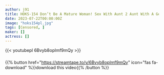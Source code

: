 ```yaml
---
author: j91
title: HOKS-154 Don’t Be A Mature Woman! Sex With Aunt 2 Aunt With A Gentle Smile Is Always Irresistible! / 65-year-old Artist Holding A 45-year-old Female Disciple
date: 2023-07-22T00:00:00Z
image: "hoks154pl.jpg"
tags: [Censored, ]
maker: []
actress: []
---
```



{{< youtubepl 6Bvyb8oplmf9mQy >}}
###

{{% button href="https://streamtape.to/v/6Bvyb8oplmf9mQy" icon="fas fa-download" %}}download this video{{% /button %}}
